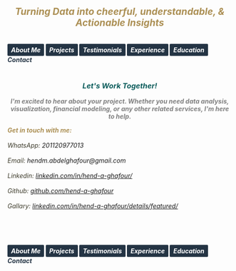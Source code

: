## ***<center><span style="color:#ac9055">Turning Data into cheerful, understandable, & Actionable Insights</span></center>***
<br>
<strong><em>
<a href="https://hend-a-ghafour.github.io" style="display:inline-block; padding:5px 8px; color:white; background-color:#243444; text-align:center; text-decoration:none; border-radius:2px;"> About Me </a>
<a href="https://hend-a-ghafour.github.io/Projects" style="display:inline-block; padding:5px 8px; color:white; background-color:#243444; text-align:center; text-decoration:none; border-radius:2px;">Projects</a>
<a href="https://hend-a-ghafour.github.io/Testimonials" style="display:inline-block; padding:5px 8px; color:white; background-color:#243444; text-align:center; text-decoration:none; border-radius:2px;"> Testimonials </a>
<a href="https://hend-a-ghafour.github.io/Experience" style="display:inline-block; padding:5px 8px; color:white; background-color:#243444; text-align:center; text-decoration:none; border-radius:2px;"> Experience </a>
<a href="https://hend-a-ghafour.github.io/Certifications" style="display:inline-block; padding:5px 8px; color:white; background-color:#243444; text-align:center; text-decoration:none; border-radius:2px;"> Education </a>
<span style="color:#243444"> Contact </span>
</em></strong>
<br><br>


### ***<center><span style="color:#0e5e5d">Let's Work Together!</span></center>***

***<center><span style="color:#808080">I'm excited to hear about your project. Whether you need data analysis, visualization, financial modeling, or any other related services, I'm here to help.</span></center>***


***<span style="color:#ac9055">Get in touch with me:</span>***<br><br>
_<span style="color:#3e3c2c">WhatsApp:</span> 201120977013_ <br><br>
_<span style="color:#3e3c2c">Email:</span> hendm.abdelghafour@gmail.com_ <br><br>
_<span style="color:#3e3c2c">Linkedin:</span> [linkedin.com/in/hend-a-ghafour/](https://www.linkedin.com/in/hend-a-ghafour/)_ <br><br>
_<span style="color:#3e3c2c">Github:</span> [github.com/hend-a-ghafour](https://github.com/hend-a-ghafour)_ <br><br>
_<span style="color:#3e3c2c">Gallary:</span> [linkedin.com/in/hend-a-ghafour/details/featured/](https://www.linkedin.com/in/hend-a-ghafour/details/featured/)_


<br><br><br>




<strong><em>
<a href="https://hend-a-ghafour.github.io" style="display:inline-block; padding:5px 8px; color:white; background-color:#243444; text-align:center; text-decoration:none; border-radius:2px;"> About Me </a>
<a href="https://hend-a-ghafour.github.io/Projects" style="display:inline-block; padding:5px 8px; color:white; background-color:#243444; text-align:center; text-decoration:none; border-radius:2px;">Projects</a>
<a href="https://hend-a-ghafour.github.io/Testimonials" style="display:inline-block; padding:5px 8px; color:white; background-color:#243444; text-align:center; text-decoration:none; border-radius:2px;"> Testimonials </a>
<a href="https://hend-a-ghafour.github.io/Experience" style="display:inline-block; padding:5px 8px; color:white; background-color:#243444; text-align:center; text-decoration:none; border-radius:2px;"> Experience </a>
<a href="https://hend-a-ghafour.github.io/Certifications" style="display:inline-block; padding:5px 8px; color:white; background-color:#243444; text-align:center; text-decoration:none; border-radius:2px;"> Education </a>
<span style="color:#243444"> Contact </span>
</em></strong>
